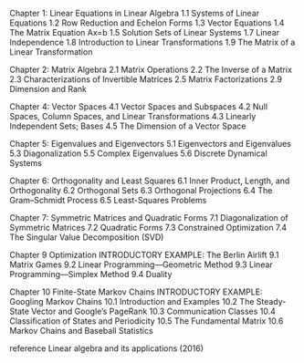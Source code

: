 
Chapter 1: Linear Equations in Linear Algebra
1.1 Systems of Linear Equations
1.2 Row Reduction and Echelon Forms
1.3 Vector Equations
1.4 The Matrix Equation Ax=b
1.5 Solution Sets of Linear Systems
1.7 Linear Independence
1.8 Introduction to Linear Transformations
1.9 The Matrix of a Linear Transformation

Chapter 2: Matrix Algebra
2.1 Matrix Operations
2.2 The Inverse of a Matrix
2.3 Characterizations of Invertible Matrices
2.5 Matrix Factorizations
2.9 Dimension and Rank

Chapter 4: Vector Spaces
4.1 Vector Spaces and Subspaces
4.2 Null Spaces, Column Spaces, and Linear Transformations
4.3 Linearly Independent Sets; Bases
4.5 The Dimension of a Vector Space

Chapter 5: Eigenvalues and Eigenvectors
5.1 Eigenvectors and Eigenvalues
5.3 Diagonalization
5.5 Complex Eigenvalues
5.6 Discrete Dynamical Systems

Chapter 6: Orthogonality and Least Squares
6.1 Inner Product, Length, and Orthogonality
6.2 Orthogonal Sets
6.3 Orthogonal Projections
6.4 The Gram–Schmidt Process
6.5 Least-Squares Problems

Chapter 7: Symmetric Matrices and Quadratic Forms
7.1 Diagonalization of Symmetric Matrices
7.2 Quadratic Forms
7.3 Constrained Optimization
7.4 The Singular Value Decomposition (SVD)

Chapter 9 Optimization
INTRODUCTORY EXAMPLE: The Berlin Airlift
9.1 Matrix Games
9.2 Linear Programming—Geometric Method
9.3 Linear Programming—Simplex Method
9.4 Duality

Chapter 10 Finite-State Markov Chains
INTRODUCTORY EXAMPLE: Googling Markov Chains
10.1 Introduction and Examples
10.2 The Steady-State Vector and Google’s PageRank
10.3 Communication Classes
10.4 Classification of States and Periodicity
10.5 The Fundamental Matrix
10.6 Markov Chains and Baseball Statistics

reference
Linear algebra and its applications (2016)